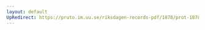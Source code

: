 ```yaml
---
layout: default
UpRedirect: https://pruto.im.uu.se/riksdagen-records-pdf/1878/prot-1878--ak--003/prot-1878--ak--003_006.pdf
---
```

